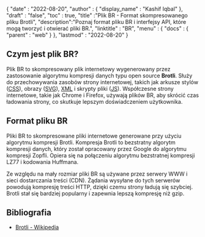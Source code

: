 {
  "date" : "2022-08-20",
  "author" : {
    "display_name" : "Kashif Iqbal"
},
  "draft" : "false",
  "toc" : true,
  "title" :"Plik BR - Format skompresowanego pliku Brotli",
  "description":"Poznaj format pliku BR i interfejsy API, które mogą tworzyć i otwierać pliki BR.",
  "linktitle" : "BR",
  "menu" : {
    "docs" : {
      "parent" : "web"
}
},
  "lastmod" : "2022-08-20"
}

## Czym jest plik BR?

Plik BR to skompresowany plik internetowy wygenerowany przez zastosowanie algorytmu kompresji danych typu open source **Brotli**. Służy do przechowywania zasobów strony internetowej, takich jak arkusze stylów ([CSS](/pl/web/css/)), obrazy ([SVG](/pl/page-description-language/svg/)), [XML](/pl/web/xml/) i skrypty pliki ([JS](/pl/web/js/)). Współczesne strony internetowe, takie jak Chrome i Firefox, używają plików BR, aby skrócić czas ładowania strony, co skutkuje lepszym doświadczeniem użytkownika.

## Format pliku BR

Pliki BR to skompresowane pliki internetowe generowane przy użyciu algorytmu kompresji Brotli. Kompresja Brotli to bezstratny algorytm kompresji danych, który został opracowany przez Google do algorytmu kompresji Zopfli. Opiera się na połączeniu algorytmu bezstratnej kompresji LZ77 i kodowania Huffmana.

Ze względu na mały rozmiar pliki BR są używane przez serwery WWW i sieci dostarczania treści (CDN). Żądania wysyłane do tych serwerów powodują kompresję treści HTTP, dzięki czemu strony ładują się szybciej. Brotli stał się bardziej popularny i zapewnia lepszą kompresję niż gzip.

## Bibliografia

* [Brotli - Wikipedia](https://en.wikipedia.org/wiki/Brotli)

